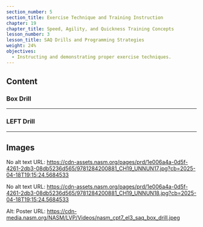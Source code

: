 ```yaml
---
section_number: 5
section_title: Exercise Technique and Training Instruction
chapter: 19
chapter_title: Speed, Agility, and Quickness Training Concepts
lesson_number: 3
lesson_title: SAQ Drills and Programming Strategies
weight: 24%
objectives:
  - Instructing and demonstrating proper exercise techniques.
---
```


## Content
### Box Drill

---

### LEFT Drill

---

## Images

No alt text
URL: https://cdn-assets.nasm.org/pages/prd/1e006a4a-0d5f-4261-2db3-08db5236d565/9781284200881_CH19_UNNUN17.jpg?cb=2025-04-18T19:15:24.5684533

No alt text
URL: https://cdn-assets.nasm.org/pages/prd/1e006a4a-0d5f-4261-2db3-08db5236d565/9781284200881_CH19_UNNUN18.jpg?cb=2025-04-18T19:15:24.5684533

Alt: Poster
URL: https://cdn-media.nasm.org/NASM/LVP/Videos/nasm_cpt7_el3_saq_box_drill.jpeg